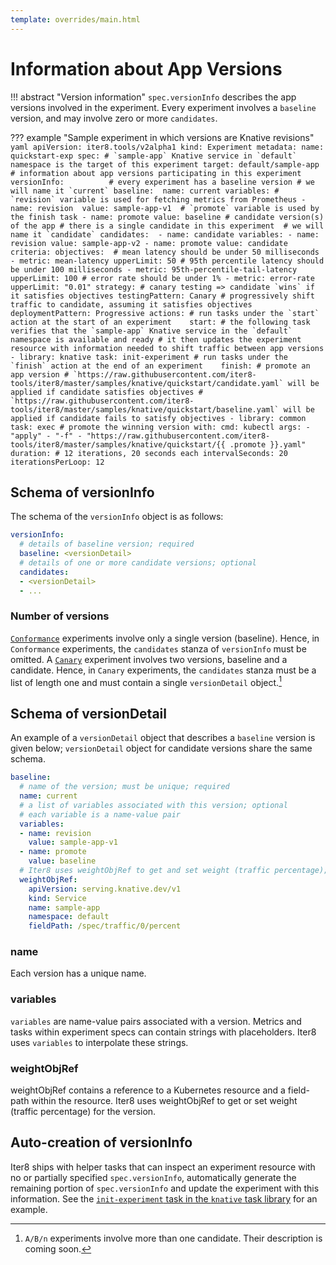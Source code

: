 ```yaml
---
template: overrides/main.html
---
```


# Information about App Versions

!!! abstract "Version information"
    `spec.versionInfo` describes the app versions involved in the experiment. Every experiment involves a `baseline` version, and may involve zero or more `candidates`.

??? example "Sample experiment in which versions are Knative revisions"
    ```yaml
    apiVersion: iter8.tools/v2alpha1
    kind: Experiment
    metadata:
      name: quickstart-exp
    spec:
      # `sample-app` Knative service in `default` namespace is the target of this experiment
      target: default/sample-app
      # information about app versions participating in this experiment
      versionInfo:         
        # every experiment has a baseline version
        # we will name it `current`
        baseline: 
          name: current
          variables:
          # `revision` variable is used for fetching metrics from Prometheus
          - name: revision 
            value: sample-app-v1 
          # `promote` variable is used by the finish task
          - name: promote
            value: baseline
        # candidate version(s) of the app
        # there is a single candidate in this experiment 
        # we will name it `candidate`
        candidates: 
        - name: candidate
          variables:
          - name: revision
            value: sample-app-v2
          - name: promote
            value: candidate 
      criteria:
        objectives: 
        # mean latency should be under 50 milliseconds
        - metric: mean-latency
          upperLimit: 50
        # 95th percentile latency should be under 100 milliseconds
        - metric: 95th-percentile-tail-latency
          upperLimit: 100
        # error rate should be under 1%
        - metric: error-rate
          upperLimit: "0.01"
      strategy:
        # canary testing => candidate `wins` if it satisfies objectives
        testingPattern: Canary
        # progressively shift traffic to candidate, assuming it satisfies objectives
        deploymentPattern: Progressive
        actions:
          # run tasks under the `start` action at the start of an experiment   
          start:
          # the following task verifies that the `sample-app` Knative service in the `default` namespace is available and ready
          # it then updates the experiment resource with information needed to shift traffic between app versions
          - library: knative
            task: init-experiment
          # run tasks under the `finish` action at the end of an experiment   
          finish:
          # promote an app version
          # `https://raw.githubusercontent.com/iter8-tools/iter8/master/samples/knative/quickstart/candidate.yaml` will be applied if candidate satisfies objectives
          # `https://raw.githubusercontent.com/iter8-tools/iter8/master/samples/knative/quickstart/baseline.yaml` will be applied if candidate fails to satisfy objectives
          - library: common
            task: exec # promote the winning version
            with:
              cmd: kubectl
              args:
              - "apply"
              - "-f"
              - "https://raw.githubusercontent.com/iter8-tools/iter8/master/samples/knative/quickstart/{{ .promote }}.yaml"
      duration: # 12 iterations, 20 seconds each
        intervalSeconds: 20
        iterationsPerLoop: 12
    ```

## Schema of versionInfo
The schema of the `versionInfo` object is as follows:

``` yaml
versionInfo:
  # details of baseline version; required
  baseline: <versionDetail> 
  # details of one or more candidate versions; optional
  candidates: 
  - <versionDetail>
  - ...
```

### Number of versions
[`Conformance`](testing.md) experiments involve only a single version (baseline). Hence, in `Conformance` experiments, the `candidates` stanza of `versionInfo` must be omitted. A [`Canary`](testing.md) experiment involves two versions, baseline and a candidate. Hence, in `Canary` experiments, the `candidates` stanza must be a list of length one and must contain a single `versionDetail` object.[^1]

## Schema of versionDetail

An example of a `versionDetail` object that describes a `baseline` version is given below; `versionDetail` object for candidate versions share the same schema.

``` yaml
baseline:
  # name of the version; must be unique; required
  name: current
  # a list of variables associated with this version; optional
  # each variable is a name-value pair    
  variables:
  - name: revision 
    value: sample-app-v1 
  - name: promote
    value: baseline
  # Iter8 uses weightObjRef to get and set weight (traffic percentage); optional
  weightObjRef:
    apiVersion: serving.knative.dev/v1
    kind: Service
    name: sample-app
    namespace: default
    fieldPath: /spec/traffic/0/percent  
```

### name
Each version has a unique name.

### variables
`variables` are name-value pairs associated with a version. Metrics and tasks within experiment specs can contain strings with placeholders. Iter8 uses `variables` to interpolate these strings.

### weightObjRef
weightObjRef contains a reference to a Kubernetes resource and a field-path within the resource. Iter8 uses weightObjRef to get or set weight (traffic percentage) for the version.

## Auto-creation of versionInfo

Iter8 ships with helper tasks that can inspect an experiment resource with no or partially specified `spec.versionInfo`, automatically generate the remaining portion of `spec.versionInfo` and update the experiment with this information. See the [`init-experiment` task in the `knative` task library](actions.md) for an example.

[^1]: `A/B/n` experiments involve more than one candidate. Their description is coming soon.




